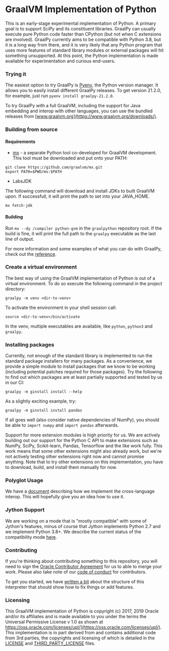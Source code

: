 # GraalVM Implementation of Python

This is an early-stage experimental implementation of Python. A primary goal is
to support SciPy and its constituent libraries. GraalPy can usually execute
pure Python code faster than CPython (but not when C extensions are
involved). GraalPy currently aims to be compatible
with Python 3.8, but it is a long way from there, and it is very likely that any
Python program that uses more features of standard library modules or external
packages will hit something unsupported. At this point, the Python
implementation is made available for experimentation and curious end-users.

### Trying it

The easiest option to try GraalPy is
[Pyenv](https://github.com/pyenv/pyenv/), the Python version manager. It allows
you to easily install different GraalPy releases. To get version 21.2.0, for
example, just run `pyenv install graalpy-21.2.0`.

To try GraalPy with a full GraalVM, including the support for Java embedding
and interop with other languages, you can use the bundled releases from
[www.graalvm.org](https://www.graalvm.org/downloads/).

### Building from source
#### Requirements

* [mx](https://github.com/graalvm/mx) - a separate Python tool co-developed for GraalVM development. This tool must be
  downloaded and put onto your PATH:
```
git clone https://github.com/graalvm/mx.git
export PATH=$PWD/mx:$PATH
```
* LabsJDK

The following command will download and install JDKs to built GraalVM upon. If successfull, it will print the path to set into your JAVA_HOME. 
```shell
mx fetch-jdk
```
 

#### Building

Run `mx --dy /compiler python-gvm` in the `graalpython` repository root. If the build is fine, it will print the full
path to the `graalpy` executable as the last line of output.

For more information and some examples of what you can do with GraalPy,
check out the [reference](https://www.graalvm.org/reference-manual/python/).

### Create a virtual environment
The best way of using the GraalVM implementation of Python is out of a virtual environment. To do so
execute the following command in the project directory:

```
graalpy -m venv <dir-to-venv>
```

To activate the environment in your shell session call:

```
source <dir-to-venv>/bin/activate
```

In the venv, multiple executables are available, like `python`, `python3` and `graalpy`. 

### Installing packages

Currently, not enough of the standard library is implemented to run the
standard package installers for many packages. As a convenience, we provide a
simple module to install packages that we know to be working (including
potential patches required for those packages). Try the following to find out
which packages are at least partially supported and tested by us in our CI:

```
graalpy -m ginstall install --help
```

As a slightly exciting example, try:

```
graalpy -m ginstall install pandas
```

If all goes well (also consider native dependencies of NumPy), you should be
able to `import numpy` and `import pandas` afterwards.

Support for more extension modules is high priority for us. We are actively
building out our support for the Python C API to make extensions such as NumPy,
SciPy, Scikit-learn, Pandas, Tensorflow and the like work fully. This work means
that some other extensions might also already work, but we're not actively
testing other extensions right now and cannot promise anything. Note that to try
other extensions on this implementation, you have to download, build, and
install them manually for now.

### Polyglot Usage

We have a [document](docs/user/Interoperability.md) describing how we implement the
cross-language interop. This will hopefully give you an idea how to use it.

### Jython Support

We are working on a mode that is "mostly compatible" with some of Jython's
features, minus of course that Jython implements Python 2.7 and we implement
Python 3.8+. We describe the current status of the compatibility mode
[here](docs/user/Jython.md).

### Contributing

If you're thinking about contributing something to this repository, you will need
to sign the [Oracle Contributor
Agreement](http://www.graalvm.org/community/contributors/) for us to able to
merge your work. Please also take note of our [code of
conduct](http://www.graalvm.org/community/conduct/) for contributors.

To get you started, we have [written a bit](docs/contributor/CONTRIBUTING.md) about the
structure of this interpreter that should show how to fix things or add
features.

### Licensing

This GraalVM implementation of Python is copyright (c) 2017, 2019 Oracle and/or
its affiliates and is made available to you under the terms the Universal
Permissive License v 1.0 as shown at
https://oss.oracle.com/licenses/upl/](https://oss.oracle.com/licenses/upl/). This
implementation is in part derived from and contains additional code from 3rd
parties, the copyrights and licensing of which is detailed in the
[LICENSE](LICENSE) and [THIRD_PARTY_LICENSE](THIRD_PARTY_LICENSE.txt) files.

